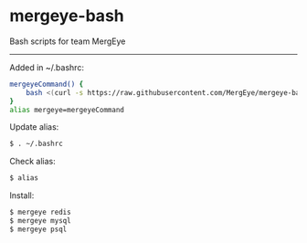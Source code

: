# mergeye-bash
Bash scripts for team MergEye

***

Added in ~/.bashrc:

```bash
mergeyeCommand() {
    bash <(curl -s https://raw.githubusercontent.com/MergEye/mergeye-bash/master/$1.sh)
}
alias mergeye=mergeyeCommand
```

Update alias:

```bash
$ . ~/.bashrc
```

Check alias:

```bash
$ alias
```

Install:

```bash
$ mergeye redis
$ mergeye mysql
$ mergeye psql
```
